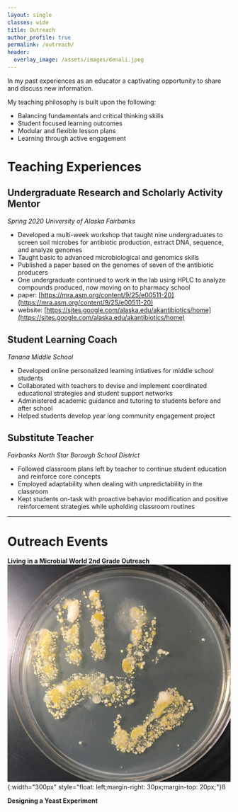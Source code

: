 ```yaml
---
layout: single
classes: wide
title: Outreach
author_profile: true
permalink: /outreach/
header:
  overlay_image: /assets/images/denali.jpeg
---
```


In my past experiences as an educator
a captivating opportunity to share and discuss new information.

My teaching philosophy is built upon the following: 

+ Balancing fundamentals and critical thinking skills
+ Student focused learning outcomes 
+ Modular and flexible lesson plans 
+ Learning through active engagement


# Teaching Experiences
## Undergraduate Research and Scholarly Activity Mentor
*Spring 2020 University of Alaska Fairbanks*
+ Developed a multi-week workshop that taught nine undergraduates to screen soil microbes for antibiotic production, extract DNA, sequence, and analyze genomes
+ Taught basic to advanced microbiological and genomics skills
+ Published a paper based on the genomes of seven of the antibiotic producers
+ One undergraduate continued to work in the lab using HPLC to analyze compounds produced, now moving on to pharmacy school
+ paper: [https://mra.asm.org/content/9/25/e00511-20](https://mra.asm.org/content/9/25/e00511-20)
+ website: [https://sites.google.com/alaska.edu/akantibiotics/home](https://sites.google.com/alaska.edu/akantibiotics/home)


## Student Learning Coach
*Tanana Middle School*
+ Developed online personalized learning intiatives for middle school students
+ Collaborated with teachers to devise and implement coordinated educational strategies and student support networks
+ Administered academic guidance and tutoring to students before and after school
+ Helped students develop year long community engagement project


## Substitute Teacher
*Fairbanks North Star Borough School District*

+ Followed classroom plans left by teacher to continue student education and reinforce core concepts
+ Employed adaptability when dealing with unpredictability in the classroom
+ Kept students on-task with proactive behavior modification and positive reinforcement strategies while upholding classroom routines

---

# Outreach Events

**Living in a Microbial World 2nd Grade Outreach** 
![](/assets/images/outreach1.jpeg/){:width="300px"
style="float: left;margin-right: 30px;margin-top: 20px;"}ß

**Designing a Yeast Experiment** 